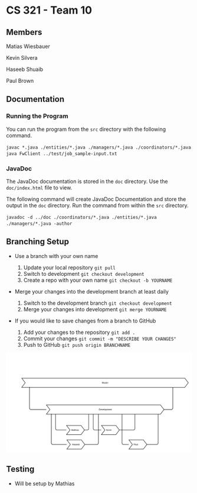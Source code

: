 # CS 321 - Team 10

## Members
Matias Wiesbauer

Kevin Silvera

Haseeb Shuaib

Paul Brown

## Documentation

### Running the Program

You can run the program from the `src` directory with the following command.

`javac *.java ./entities/*.java ./managers/*.java ./coordinators/*.java`
`java FwClient ../test/job_sample-input.txt`


### JavaDoc

The JavaDoc documentation is stored in the `doc` directory. Use the `doc/index.html` file to view.

The following command will create JavaDoc Documentation and store the output in the `doc` directory.
Run the command from within the `src` directory.

`javadoc -d ../doc ./coordinators/*.java ./entities/*.java ./managers/*.java -author`


## Branching Setup
- Use a branch with your own name
    1. Update your local repository `git pull`
    2. Switch to development `git checkout development`
    3. Create a repo with your own name `git checkout -b YOURNAME`

- Merge your changes into the development branch at least daily
    1. Switch to the development branch `git checkout development`
    2. Merge your changes into development `git merge YOURNAME`

- If you would like to save changes from a branch to GitHub
    1. Add your changes to the repository `git add .`
    2. Commit your changes `git commit -m "DESCRIBE YOUR CHANGES"`
    3. Push to GitHub `git push origin BRANCHNAME`


![Branching Setup](/doc/branching.png?raw=true "Branching Setup")

## Testing
- Will be setup by Mathias

